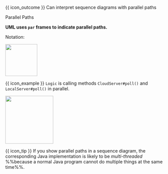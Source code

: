 <span id="prereqs"></span>

<span id="outcomes">{{ icon_outcome }} Can interpret sequence diagrams with parallel paths</span>

<span id="title">Parallel Paths</span>

<div id="body">

**UML uses `par` frames to indicate parallel paths.**

Notation:

<img src="{{baseUrl}}/uml/sequenceDiagrams/parallelPaths/images/notation.png" height="100" />
<p/>

<box>

{{ icon_example }} `Logic` is calling methods `CloudServer#poll()` and `LocalServer#poll()` in parallel.

<img src="{{baseUrl}}/uml/sequenceDiagrams/parallelPaths/images/logicServerData.png" height="150" />
<p/>

<box>

{{ icon_tip }} If you show parallel paths in a sequence diagram, the corresponding Java implementation is likely to be _multi-threaded_ %%because a normal Java program cannot do multiple things at the same time%%.

</box>

</box>

</div>

<div id="extras">
</div>